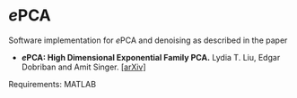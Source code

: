 # *e*PCA
Software implementation for *e*PCA and denoising as described in the paper
* ***e*****PCA: High Dimensional Exponential Family PCA.** Lydia T. Liu, Edgar Dobriban and Amit Singer. [[arXiv]](http://arxiv.org/abs/1611.05550)

Requirements: MATLAB
